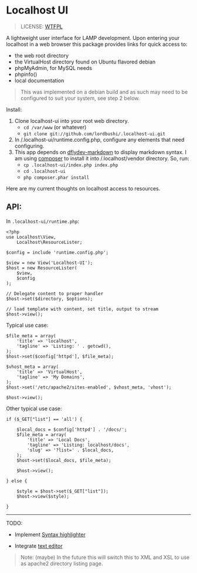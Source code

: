 # Localhost UI
> LICENSE: [WTFPL](http://sam.zoy.org/wtfpl/COPYING)

A lightweight user interface for LAMP development. Upon entering your localhost in a web browser this package provides links for quick access to:

+ the web root directory 
+ the VirtualHost directory found on Ubuntu flavored debian
+ phpMyAdmin, for MySQL needs
+ phpinfo()
+ local documentation

> This was implemented on a debian build and as such may need to be configured to suit your system, see step 2 below.

Install:

1. Clone localhost-ui into your root web directory.
   + `cd /var/www` (or whatever)
   + `git clone git://github.com/lordbushi/.localhost-ui.git`
2. In /.localhost-ui/runtime.config.php, configure any elements that need configuring.
3. This app depends on [dflydev-markdown](http://github.com/dflydev/dflydev-markdown) to display markdown syntax. I am using [composer](http://getcomposer.org/) to install it into /.localhost/vendor directory. So, run:
   + `cp .localhost-ui/index.php index.php`
   + `cd .localhost-ui`
   + `php composer.phar install`


Here are my current thoughts on localhost access to resources.

## API: 

In `.localhost-ui/runtime.php`:

    <?php
    use Localhost\View,
        Localhost\ResourceLister;
    
    $config = include 'runtime.config.php';
    
    $view = new View('Localhost-UI');
    $host = new ResourceLister(
        $view,
        $config
    );

    // Delegate content to proper handler
    $host->set($directory, $options);
        
    // load template with content, set title, output to stream
    $host->view();


Typical use case:

    $file_meta = array(
        'title' => 'localhost',
        'tagline' => 'Listing: ' . getcwd(),
    );
    $host->set($config['httpd'], $file_meta);

    $vhost_meta = array(
        'title' => 'VirtualHost',
        'tagline' => 'My Domains',
    );
    $host->set('/etc/apache2/sites-enabled', $vhost_meta, 'vhost');
    
    $host->view();
    
Other typical use case:
    
    if ($_GET["list"] == 'all') {
        
        $local_docs = $config['httpd'] . '/docs/';
        $file_meta = array(
            'title' => 'Local Docs',
            'tagline' => 'Listing: localhost/docs',
            'slug' => '?list=' . $local_docs,
        );
        $host->set($local_docs, $file_meta);
        
        $host->view();
        
    } else {

        $style = $host->set($_GET["list"]);
        $host->view($style);
        
    }
    
------------------------------------------------------------------------------------

TODO:

+ Implement [Syntax highlighter](http://alexgorbatchev.com/SyntaxHighlighter/)
* Integrate [text editor](https://github.com/lordbushi/Quite_Simple_PHP_File_Editor)

> Note: (maybe) In the future this will switch this to XML and XSL to use as apache2 directory listing page.

